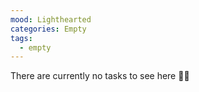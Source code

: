 ```yaml
---
mood: Lighthearted
categories: Empty
tags:
  - empty
---
```


There are currently no tasks to see here 🕵️‍♀️
